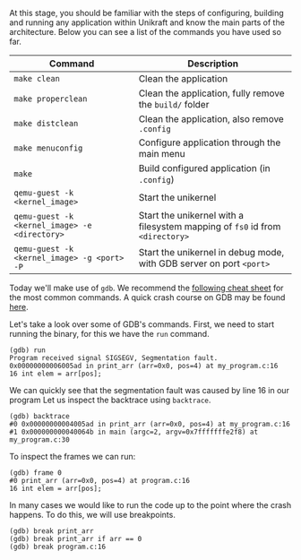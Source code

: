 At this stage, you should be familiar with the steps of configuring, building and running any application within Unikraft and know the main parts of the architecture.
Below you can see a list of the commands you have used so far.

| Command                                                | Description                                                             |
|--------------------------------------------------------|-------------------------------------------------------------------------|
| `make clean`                                           | Clean the application                                                   |
| `make properclean`                                     | Clean the application, fully remove the `build/` folder                 |
| `make distclean`                                       | Clean the application, also remove `.config`                            |
| `make menuconfig`                                      | Configure application through the main menu                             |
| `make`                                                 | Build configured application (in `.config`)                             |
| `qemu-guest -k <kernel_image>`                         | Start the unikernel                                                     |
| `qemu-guest -k <kernel_image> -e <directory>`          | Start the unikernel with a filesystem mapping of `fs0` id from `<directory>` |
| `qemu-guest -k <kernel_image> -g <port> -P`            | Start the unikernel in debug mode, with GDB server on port `<port>`     |

Today we'll make use of `gdb`. We recommend the [following cheat sheet](https://darkdust.net/files/GDB%20Cheat%20Sheet.pdf) for
the most common commands. A quick crash course on GDB may be found [here](https://www.cs.umd.edu/~srhuang/teaching/cmsc212/gdb-tutorial-handout.pdf).

Let's take a look over some of GDB's commands. First, we need to start running the
binary, for this we have the `run` command.

```console
(gdb) run
Program received signal SIGSEGV, Segmentation fault.
0x00000000006005ad in print_arr (arr=0x0, pos=4) at my_program.c:16
16 int elem = arr[pos];
```

We can quickly see that the segmentation fault was caused by line 16 in our program
Let us inspect the backtrace using `backtrace`.

```console
(gdb) backtrace
#0 0x00000000004005ad in print_arr (arr=0x0, pos=4) at my_program.c:16
#1 0x000000000040064b in main (argc=2, argv=0x7fffffffe2f8) at my_program.c:30
```

To inspect the frames we can run:

```console
(gdb) frame 0
#0 print_arr (arr=0x0, pos=4) at program.c:16
16 int elem = arr[pos];
```

In many cases we would like to run the code up to the point where the crash happens.
To do this, we will use breakpoints.

```console
(gdb) break print_arr
(gdb) break print_arr if arr == 0
(gdb) break program.c:16
```